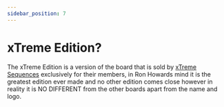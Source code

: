 ```yaml
---
sidebar_position: 7
---
```


# xTreme Edition?

The xTreme Edition is a version of the board that is sold by [xTreme Sequences](https://xtremesequences.com) exclusively for their members, in Ron Howards mind it is the greatest edition ever made and no other edition comes close however in reality it is NO DIFFERENT from the other boards apart from the name and logo.